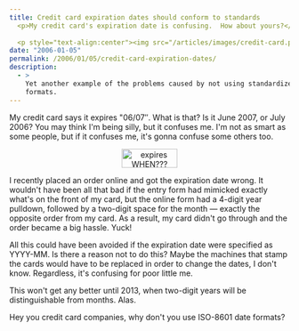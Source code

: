 ```yaml
---
title: Credit card expiration dates should conform to standards
  <p>My credit card's expiration date is confusing.  How about yours?</p>
  
  <p style="text-align:center"><img src="/articles/images/credit-card.png" alt="expires WHEN???" height="34" width="100" /></p>
date: "2006-01-05"
permalink: /2006/01/05/credit-card-expiration-dates/
description:
  - >
    Yet another example of the problems caused by not using standardized date
    formats.
---
```

My credit card says it expires "06/07&#8243;. What is that? Is it June 2007, or July 2006? You may think I'm being silly, but it confuses me. I'm not as smart as some people, but if it confuses me, it's gonna confuse some others too.

<p style="text-align:center">
  <img src="/articles/images/credit-card.png" alt="expires WHEN???" height="34" width="100" />
</p>

I recently placed an order online and got the expiration date wrong. It wouldn't have been all that bad if the entry form had mimicked exactly what's on the front of my card, but the online form had a 4-digit year pulldown, followed by a two-digit space for the month &#8212; exactly the opposite order from my card. As a result, my card didn't go through and the order became a big hassle. Yuck!

All this could have been avoided if the expiration date were specified as YYYY-MM. Is there a reason not to do this? Maybe the machines that stamp the cards would have to be replaced in order to change the dates, I don't know. Regardless, it's confusing for poor little me.

This won't get any better until 2013, when two-digit years will be distinguishable from months. Alas.

Hey you credit card companies, why don't you use ISO-8601 date formats?
